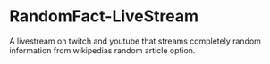 # RandomFact-LiveStream
A livestream on twitch and youtube that streams completely random information from wikipedias random article option.
